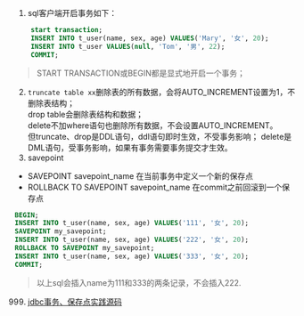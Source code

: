 1. sql客户端开启事务如下：
```sql
    start transaction;
    INSERT INTO t_user(name, sex, age) VALUES('Mary', '女', 20);
    INSERT INTO t_user VALUES(null, 'Tom', '男', 22);
    COMMIT;
```
> START TRANSACTION或BEGIN都是显式地开启一个事务；
2. `truncate table xx`删除表的所有数据，会将AUTO_INCREMENT设置为1，不删除表结构；  
drop table会删除表结构和数据；    
delete不加where语句也删除所有数据，不会设置AUTO_INCREMENT。  
但truncate、drop是DDL语句，ddl语句即时生效，不受事务影响；  delete是DML语句，受事务影响，如果有事务需要事务提交才生效。
3. savepoint
- SAVEPOINT savepoint_name 在当前事务中定义一个新的保存点
- ROLLBACK TO SAVEPOINT savepoint_name 在commit之前回滚到一个保存点
```sql
BEGIN;
INSERT INTO t_user(name, sex, age) VALUES('111', '女', 20);
SAVEPOINT my_savepoint;
INSERT INTO t_user(name, sex, age) VALUES('222', '女', 20);
ROLLBACK TO SAVEPOINT my_savepoint;
INSERT INTO t_user(name, sex, age) VALUES('333', '女', 20);
COMMIT;
```
> 以上sql会插入name为111和333的两条记录，不会插入222.


999. [jdbc事务、保存点实践源码](/Java-deep-study/code/jdbc-batch-operate)
